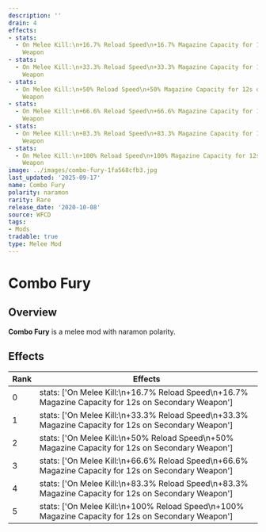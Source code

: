 ```yaml
---
description: ''
drain: 4
effects:
- stats:
  - On Melee Kill:\n+16.7% Reload Speed\n+16.7% Magazine Capacity for 12s on Secondary
    Weapon
- stats:
  - On Melee Kill:\n+33.3% Reload Speed\n+33.3% Magazine Capacity for 12s on Secondary
    Weapon
- stats:
  - On Melee Kill:\n+50% Reload Speed\n+50% Magazine Capacity for 12s on Secondary
    Weapon
- stats:
  - On Melee Kill:\n+66.6% Reload Speed\n+66.6% Magazine Capacity for 12s on Secondary
    Weapon
- stats:
  - On Melee Kill:\n+83.3% Reload Speed\n+83.3% Magazine Capacity for 12s on Secondary
    Weapon
- stats:
  - On Melee Kill:\n+100% Reload Speed\n+100% Magazine Capacity for 12s on Secondary
    Weapon
image: ../images/combo-fury-1fa568cfb3.jpg
last_updated: '2025-09-17'
name: Combo Fury
polarity: naramon
rarity: Rare
release_date: '2020-10-08'
source: WFCD
tags:
- Mods
tradable: true
type: Melee Mod
---
```


# Combo Fury

## Overview

**Combo Fury** is a melee mod with naramon polarity.

## Effects

| Rank | Effects |
|------|----------|
| 0 | stats: ['On Melee Kill:\\n+16.7% Reload Speed\\n+16.7% Magazine Capacity for 12s on Secondary Weapon'] |
| 1 | stats: ['On Melee Kill:\\n+33.3% Reload Speed\\n+33.3% Magazine Capacity for 12s on Secondary Weapon'] |
| 2 | stats: ['On Melee Kill:\\n+50% Reload Speed\\n+50% Magazine Capacity for 12s on Secondary Weapon'] |
| 3 | stats: ['On Melee Kill:\\n+66.6% Reload Speed\\n+66.6% Magazine Capacity for 12s on Secondary Weapon'] |
| 4 | stats: ['On Melee Kill:\\n+83.3% Reload Speed\\n+83.3% Magazine Capacity for 12s on Secondary Weapon'] |
| 5 | stats: ['On Melee Kill:\\n+100% Reload Speed\\n+100% Magazine Capacity for 12s on Secondary Weapon'] |

